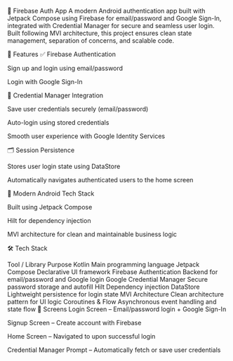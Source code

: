 🔐 Firebase Auth App
A modern Android authentication app built with Jetpack Compose using Firebase for email/password and Google Sign-In, integrated with Credential Manager for secure and seamless user login. Built following MVI architecture, this project ensures clean state management, separation of concerns, and scalable code.

🚀 Features
✅ Firebase Authentication

Sign up and login using email/password

Login with Google Sign-In

🔐 Credential Manager Integration

Save user credentials securely (email/password)

Auto-login using stored credentials

Smooth user experience with Google Identity Services

🗂 Session Persistence

Stores user login state using DataStore

Automatically navigates authenticated users to the home screen

🧩 Modern Android Tech Stack

Built using Jetpack Compose

Hilt for dependency injection

MVI architecture for clean and maintainable business logic

🛠 Tech Stack

Tool / Library	Purpose
Kotlin	Main programming language
Jetpack Compose	Declarative UI framework
Firebase Authentication	Backend for email/password and Google login
Google Credential Manager	Secure password storage and autofill
Hilt	Dependency injection
DataStore	Lightweight persistence for login state
MVI Architecture	Clean architecture pattern for UI logic
Coroutines & Flow	Asynchronous event handling and state flow
📱 Screens
Login Screen – Email/password login + Google Sign-In

Signup Screen – Create account with Firebase

Home Screen – Navigated to upon successful login

Credential Manager Prompt – Automatically fetch or save user credentials

